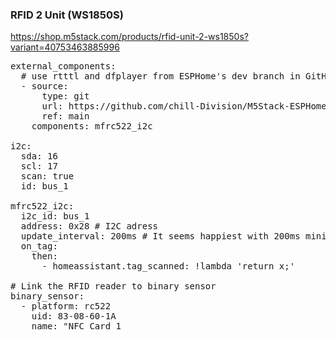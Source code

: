 ### RFID 2 Unit (WS1850S)

https://shop.m5stack.com/products/rfid-unit-2-ws1850s?variant=40753463885996

<pre>
external_components:
  # use rtttl and dfplayer from ESPHome's dev branch in GitHub
  - source:
      type: git
      url: https://github.com/chill-Division/M5Stack-ESPHome/
      ref: main
    components: mfrc522_i2c

i2c:
  sda: 16
  scl: 17
  scan: true
  id: bus_1

mfrc522_i2c:
  i2c_id: bus_1
  address: 0x28 # I2C adress 
  update_interval: 200ms # It seems happiest with 200ms minimum
  on_tag:
    then:
      - homeassistant.tag_scanned: !lambda 'return x;'

# Link the RFID reader to binary sensor
binary_sensor:
  - platform: rc522
    uid: 83-08-60-1A
    name: "NFC Card 1
</pre>
